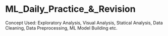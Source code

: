# ML_Daily_Practice_&_Revision
Concept Used: Exploratory Analysis, Visual Analysis, Statical Analysis, Data Cleaning, Data Preprocessing, ML Model Building etc.
